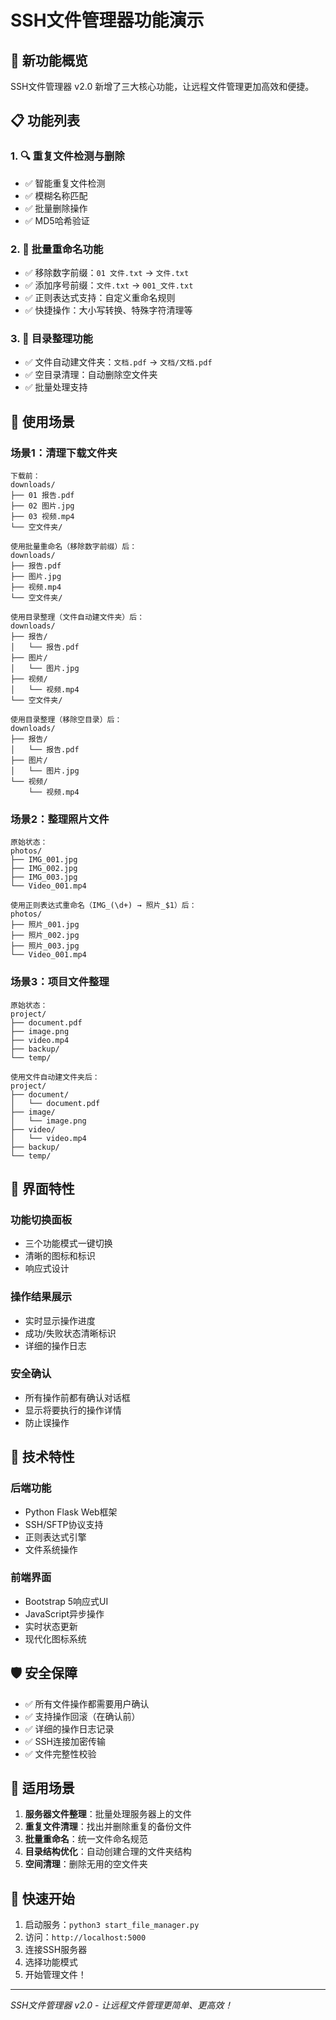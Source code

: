 # SSH文件管理器功能演示

## 🎯 新功能概览

SSH文件管理器 v2.0 新增了三大核心功能，让远程文件管理更加高效和便捷。

## 📋 功能列表

### 1. 🔍 重复文件检测与删除
- ✅ 智能重复文件检测
- ✅ 模糊名称匹配
- ✅ 批量删除操作
- ✅ MD5哈希验证

### 2. 🔄 批量重命名功能
- ✅ 移除数字前缀：`01 文件.txt` → `文件.txt`
- ✅ 添加序号前缀：`文件.txt` → `001_文件.txt`
- ✅ 正则表达式支持：自定义重命名规则
- ✅ 快捷操作：大小写转换、特殊字符清理等

### 3. 📁 目录整理功能
- ✅ 文件自动建文件夹：`文档.pdf` → `文档/文档.pdf`
- ✅ 空目录清理：自动删除空文件夹
- ✅ 批量处理支持

## 🚀 使用场景

### 场景1：清理下载文件夹
```
下载前：
downloads/
├── 01 报告.pdf
├── 02 图片.jpg  
├── 03 视频.mp4
└── 空文件夹/

使用批量重命名（移除数字前缀）后：
downloads/
├── 报告.pdf
├── 图片.jpg
├── 视频.mp4
└── 空文件夹/

使用目录整理（文件自动建文件夹）后：
downloads/
├── 报告/
│   └── 报告.pdf
├── 图片/
│   └── 图片.jpg
├── 视频/
│   └── 视频.mp4
└── 空文件夹/

使用目录整理（移除空目录）后：
downloads/
├── 报告/
│   └── 报告.pdf
├── 图片/
│   └── 图片.jpg
└── 视频/
    └── 视频.mp4
```

### 场景2：整理照片文件
```
原始状态：
photos/
├── IMG_001.jpg
├── IMG_002.jpg
├── IMG_003.jpg
└── Video_001.mp4

使用正则表达式重命名（IMG_(\d+) → 照片_$1）后：
photos/
├── 照片_001.jpg
├── 照片_002.jpg
├── 照片_003.jpg
└── Video_001.mp4
```

### 场景3：项目文件整理
```
原始状态：
project/
├── document.pdf
├── image.png
├── video.mp4
├── backup/
└── temp/

使用文件自动建文件夹后：
project/
├── document/
│   └── document.pdf
├── image/
│   └── image.png
├── video/
│   └── video.mp4
├── backup/
└── temp/
```

## 🎨 界面特性

### 功能切换面板
- 三个功能模式一键切换
- 清晰的图标和标识
- 响应式设计

### 操作结果展示
- 实时显示操作进度
- 成功/失败状态清晰标识
- 详细的操作日志

### 安全确认
- 所有操作前都有确认对话框
- 显示将要执行的操作详情
- 防止误操作

## 🔧 技术特性

### 后端功能
- Python Flask Web框架
- SSH/SFTP协议支持
- 正则表达式引擎
- 文件系统操作

### 前端界面
- Bootstrap 5响应式UI
- JavaScript异步操作
- 实时状态更新
- 现代化图标系统

## 🛡️ 安全保障

- ✅ 所有文件操作都需要用户确认
- ✅ 支持操作回滚（在确认前）
- ✅ 详细的操作日志记录
- ✅ SSH连接加密传输
- ✅ 文件完整性校验

## 🎯 适用场景

1. **服务器文件整理**：批量处理服务器上的文件
2. **重复文件清理**：找出并删除重复的备份文件
3. **批量重命名**：统一文件命名规范
4. **目录结构优化**：自动创建合理的文件夹结构
5. **空间清理**：删除无用的空文件夹

## 🚀 快速开始

1. 启动服务：`python3 start_file_manager.py`
2. 访问：`http://localhost:5000`
3. 连接SSH服务器
4. 选择功能模式
5. 开始管理文件！

---

*SSH文件管理器 v2.0 - 让远程文件管理更简单、更高效！* 